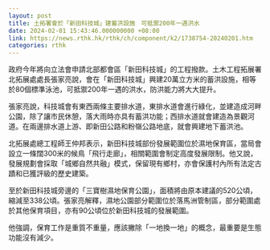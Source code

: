 ```yaml
---
layout: post
title: 土拓署會於「新田科技城」建蓄洪設施　可抵禦200年一遇洪水
date: 2024-02-01 15:43:46.000000000 +08:00
link: https://news.rthk.hk/rthk/ch/component/k2/1738754-20240201.htm
categories: rthk
---
```


政府今年將向立法會申請北部都會區「新田科技城」的工程撥款。土木工程拓展署北拓展處處長張家亮說，會在「新田科技城」興建20萬立方米的蓄洪設施，相等於80個標準泳池，可抵禦200年一遇的洪水，防洪能力將大大提升。

張家亮說，科技城會有東西兩條主要排水道，東排水道會進行綠化，並建造成河畔公園，除了讓市民休憩，落大雨時亦具有蓄洪功能；西排水道就會建造為景觀河道。在兩邊排水道上游、即新田公路和粉嶺公路地底，就會興建地下蓄洪池。

北拓展處總工程師王仲邦表示，新田科技城部份發展範圍位於濕地保育區，當局會設立一條闊300米的候鳥「飛行走廊」，相關範圍會制定高度發展限制。他又說，發展規劃會採取「城鄉自然共融」模式，保留現有鄉村，亦會保護村內所有法定古蹟和已獲評級的歷史建築。

至於新田科技城旁邊的「三寶樹濕地保育公園」，面積將由原本建議的520公頃，縮減至338公頃。張家亮解釋，濕地公園部分範圍位於落馬洲管制區，部分範圍處於其他保育項目，亦有90公頃位於新田科技城的發展範圍。

他強調，保育工作是重質不重量，應該撇除「一地換一地」的概念，最重要是生態功能沒有減少。
